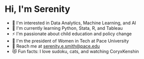 # Hi, I'm Serenity
- 🤔 I'm interested in Data Analytics, Machine Learning, and AI
- 🌱 I'm currently learning Python, Stata, R, and Tableau
- ⚡ I'm passionate about child education and policy change
- 🌹 I'm the president of Women in Tech at Pace University
- 🔭 Reach me at serenity.e.smith@pace.edu
- 😻 Fun facts: I love sudoku, cats, and watching CoryxKenshin

<!--
**garfsters/garfsters** is a ✨ _special_ ✨ repository because its `README.md` (this file) appears on your GitHub profile.

Here are some ideas to get you started:

- 🔭 I’m currently working on ...
- 🌱 I’m currently learning ...
- 👯 I’m looking to collaborate on ...
- 🤔 I’m looking for help with ...
- 💬 Ask me about ...
- 📫 How to reach me: ...
- 😄 Pronouns: ...
- ⚡ Fun fact: ...
-->
